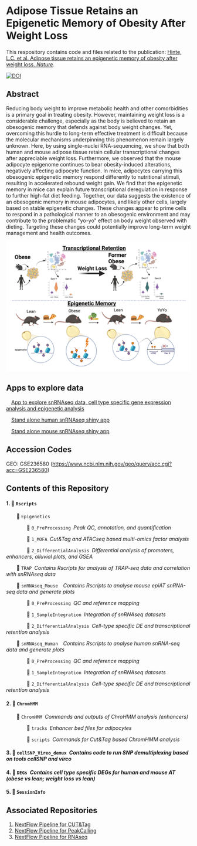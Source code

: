 # Adipose Tissue Retains an Epigenetic Memory of Obesity After Weight Loss

This respository contains code and files related to the publication: [Hinte, L.C. et al. Adipose tissue retains an epigenetic memory of obesity after weight loss. *Nature*](https://doi.org/10.1038/s41586-024-08165-7).

[![DOI](https://zenodo.org/badge/DOI/10.5281/zenodo.13870942.svg)](https://doi.org/10.5281/zenodo.13870942)

## Abstract
Reducing body weight to improve metabolic health and other comorbidities is a primary goal in treating obesity. However, maintaining weight loss is a considerable challenge, especially as the body is believed to retain an obesogenic memory that defends against body weight changes. Yet, overcoming this hurdle to long-term effective treatment is difficult because the molecular mechanisms underpinning this phenomenon remain largely unknown. Here, by using single-nuclei RNA-sequencing, we show that both human and mouse adipose tissue retain cellular transcriptional changes after appreciable weight loss. Furthermore, we observed that the mouse adipocyte epigenome continues to bear obesity-induced alterations, negatively affecting adipocyte function. In mice, adipocytes carrying this obesogenic epigenetic memory respond differently to nutritional stimuli, resulting in accelerated rebound weight gain. We find that the epigenetic memory in mice can explain future transcriptional deregulation in response to further high-fat diet feeding. Together, our data suggests the existence of an obesogenic memory in mouse adipocytes, and likely other cells, largely based on stable epigenetic changes. These changes appear to prime cells to respond in a pathological manner to an obesogenic environment and may contribute to the problematic "yo-yo" effect on body weight observed with dieting. Targeting these changes could potentially improve long-term weight management and health outcomes.

![Graphical Abstract](img/GraphAbstract.png)


## Apps to explore data
&emsp;[App to explore snRNAseq data, cell type specific gene expression analysis and epigenetic analysis ](https://nme.ethz.ch/Hinte2024/) <p>
&emsp;[Stand alone human snRNAseq shiny app](https://fgcz-shiny.uzh.ch/nme_ethz_hsAT_memory/) <p>
&emsp;[Stand alone mouse snRNAseq shiny app](https://fgcz-shiny.uzh.ch/nme_ethz_mmAT_memory/)

## Accession Codes
GEO: GSE236580 (https://www.ncbi.nlm.nih.gov/geo/query/acc.cgi?acc=GSE236580)


## Contents of this Repository
#### 1. :file_folder: ```Rscripts```</p>
&emsp;&emsp;:file_folder: ```Epigenetics ```</p>
&emsp;&emsp;&emsp;&emsp;:file_folder: ```0_PreProcessing```&ensp;*Peak QC, annotation, and quantification*</p>
&emsp;&emsp;&emsp;&emsp;:file_folder: ```1_MOFA```&ensp;*Cut&Tag and ATACseq based multi-omics factor analysis*</p>
&emsp;&emsp;&emsp;&emsp;:file_folder: ```2_DifferentialAnalysis```&ensp;*Differential analysis of promoters, enhancers, alluvial plots, and GSEA*</p>

&emsp;&emsp;:file_folder: ```TRAP```&ensp;*Contains Rscripts for analysis of TRAP-seq data and correlation with snRNAseq data*</p>

&emsp;&emsp;:file_folder: ```snRNAseq_Mouse ```&ensp;*Contains Rscripts to analyse mouse epiAT snRNA-seq data and generate plots*</p>
&emsp;&emsp;&emsp;&emsp;:file_folder: ```0_PreProcessing```&ensp;*QC and reference mapping*</p>
&emsp;&emsp;&emsp;&emsp;:file_folder: ```1_SampleIntegration```&ensp;*Integration of snRNAseq datasets*</p>
&emsp;&emsp;&emsp;&emsp;:file_folder: ```2_DifferentialAnalysis```&ensp;*Cell-type specific DE and transcriptional retention analysis*</p>

&emsp;&emsp;:file_folder: ```snRNAseq_Human ```&ensp;*Contains Rscripts to analyse human snRNA-seq data and generate plots*</p>
&emsp;&emsp;&emsp;&emsp;:file_folder: ```0_PreProcessing```&ensp;*QC and reference mapping*</p>
&emsp;&emsp;&emsp;&emsp;:file_folder: ```1_SampleIntegration```&ensp;*Integration of snRNAseq datasets*</p>
&emsp;&emsp;&emsp;&emsp;:file_folder: ```2_DifferentialAnalysis```&ensp;*Cell-type specific DE and transcriptional retention analysis*</p>

#### 2. :file_folder: ```ChromHMM```</p>
&emsp;&emsp;:file_folder: ```ChromHMM```&ensp;*Commands and outputs of ChroHMM analysis (enhancers)*</p>
&emsp;&emsp;&emsp;&emsp;:file_folder: ```tracks```&ensp;*Enhancer bed files for adipocytes*</p>
&emsp;&emsp;&emsp;&emsp;:file_folder: ```scripts```&ensp;*Commands for Cut&Tag based ChromHMM analysis*</p>

#### 3. :file_folder: ```cellSNP_Vireo_demux```&ensp;*Contains code to run SNP demultiplexing based on tools cellSNP and vireo*</p>

#### 4. :file_folder: ```DEGs```&ensp;*Contains cell type specific DEGs for human and mouse AT (obese vs lean; weight loss vs lean)*</p>

#### 5. :file_folder: ```SessionInfo```</p>

## Associated Repositories 
1. [NextFlow Pipeline for CUT&Tag](https://github.com/vonMeyennLab/nf_cutntag)
2. [NextFlow Pipeline for PeakCalling](https://github.com/vonMeyennLab/nf_peakcalling)
3. [NextFlow Pipeline for RNAseq](https://github.com/vonMeyennLab/nf_rnaseq)


